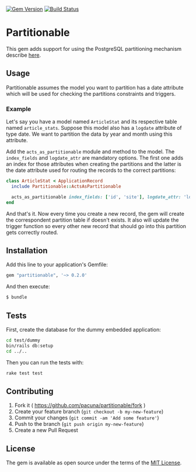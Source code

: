 [![Gem Version](https://badge.fury.io/rb/partitionable.svg)](https://badge.fury.io/rb/partitionable)
[![Build Status](https://travis-ci.org/pacuna/partitionable.svg?branch=master)](https://travis-ci.org/pacuna/partitionable)

# Partitionable

This gem adds support for using the PostgreSQL partitioning mechanism
describe [here](https://www.postgresql.org/docs/9.1/static/ddl-partitioning.html).

## Usage

Partitionable assumes the model you want to partition has a date attribute which will be
used for checking the partitions constraints and triggers.

### Example

Let's say you have a model named `ArticleStat` and its respective table named `article_stats`.
Suppose this model also has a `logdate` attribute of type date. We want to partition
the data by year and month using this attribute.

Add the `acts_as_partitionable` module and method to the model. The `index_fields` and `logdate_attr` are mandatory
options. The first one adds an index for those attributes when creating the partitions and the latter
is the date attribute used for routing the records to the correct partitions:

```ruby
class ArticleStat < ApplicationRecord
  include Partitionable::ActsAsPartitionable

  acts_as_partitionable index_fields: ['id', 'site'], logdate_attr: 'logdate'
end
```

And that's it. Now every time you create a new record, the gem will create
the correspondent partition table if doesn't exists. It also will update the trigger
function so every other new record that should go into this partition gets correctly
routed.

## Installation
Add this line to your application's Gemfile:

```ruby
gem "partitionable", '~> 0.2.0'
```

And then execute:
```bash
$ bundle
```

## Tests

First, create the database for the dummy embedded application:

```bash
cd test/dummy
bin/rails db:setup
cd ../..
```
Then you can run the tests with:

```bash
rake test test
```

## Contributing

1. Fork it ( https://github.com/pacuna/partitionable/fork )
2. Create your feature branch (`git checkout -b my-new-feature`)
3. Commit your changes (`git commit -am 'Add some feature'`)
4. Push to the branch (`git push origin my-new-feature`)
5. Create a new Pull Request

## License
The gem is available as open source under the terms of the [MIT License](http://opensource.org/licenses/MIT).
